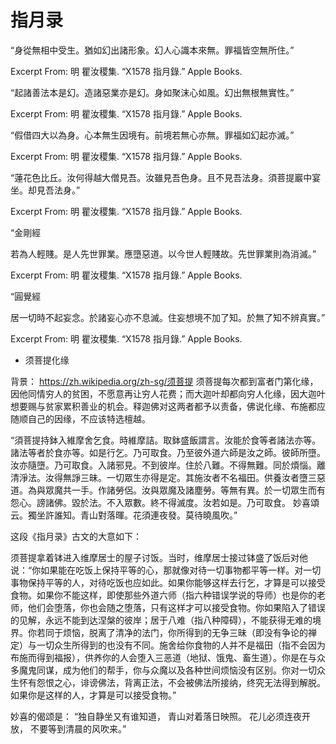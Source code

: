 # 指月录

“身從無相中受生。猶如幻出諸形象。幻人心識本來無。罪福皆空無所住。”

Excerpt From: 明 瞿汝稷集. “X1578 指月錄.” Apple Books.

“起諸善法本是幻。造諸惡業亦是幻。身如聚沫心如風。幻出無根無實性。”

Excerpt From: 明 瞿汝稷集. “X1578 指月錄.” Apple Books.

“假借四大以為身。心本無生因境有。前境若無心亦無。罪福如幻起亦滅。”

Excerpt From: 明 瞿汝稷集. “X1578 指月錄.” Apple Books.

“蓮花色比丘。汝何得越大僧見吾。汝雖見吾色身。且不見吾法身。須菩提巖中宴坐。却見吾法身。”

Excerpt From: 明 瞿汝稷集. “X1578 指月錄.” Apple Books.

“金剛經

若為人輕賤。是人先世罪業。應墮惡道。以今世人輕賤故。先世罪業則為消滅。”

Excerpt From: 明 瞿汝稷集. “X1578 指月錄.” Apple Books.

“圓覺經

居一切時不起妄念。於諸妄心亦不息滅。住妄想境不加了知。於無了知不辨真實。”

Excerpt From: 明 瞿汝稷集. “X1578 指月錄.” Apple Books.

- 须菩提化缘

背景：
<https://zh.wikipedia.org/zh-sg/须菩提>
须菩提每次都到富者门第化缘，因他同情穷人的贫困，不愿意再让穷人花费；而大迦叶却都向穷人化缘，因大迦叶想要赐与贫家累积善业的机会。释迦佛对这两者都予以责备，佛说化缘、布施都应随顺自己的因缘，不应该特选檀越。

“須菩提持鉢入維摩舍乞食。時維摩詰。取鉢盛飯謂言。汝能於食等者諸法亦等。諸法等者於食亦等。如是行乞。乃可取食。乃至彼外道六師是汝之師。彼師所墮。汝亦隨墮。乃可取食。入諸邪見。不到彼岸。住於八難。不得無難。同於煩惱。離清淨法。汝得無諍三昧。一切眾生亦得是定。其施汝者不名福田。供養汝者墮三惡道。為與眾魔共一手。作諸勞侶。汝與眾魔及諸塵勞。等無有異。於一切眾生而有怨心。謗諸佛。毀於法。不入眾數。終不得滅度。汝若如是。乃可取食。
妙喜頌云。獨坐許誰知。青山對落暉。花須連夜發。莫待曉風吹。”

这段《指月录》古文的大意如下：

须菩提拿着钵进入维摩居士的屋子讨饭。当时，维摩居士接过钵盛了饭后对他说：“你如果能在吃饭上保持平等的心，那就像对待一切事物都平等一样。对一切事物保持平等的人，对待吃饭也应如此。如果你能够这样去行乞，才算是可以接受食物。如果你不能这样，即使那些外道六师（指六种错误学说的导师）也是你的老师，他们会堕落，你也会随之堕落，只有这样才可以接受食物。你如果陷入了错误的见解，永远不能到达涅槃的彼岸；居于八难（指八种障碍），不能获得无难的境界。你若同于烦恼，脱离了清净的法门，你所得到的无争三昧（即没有争论的禅定）与一切众生所得到的也没有不同。施舍给你食物的人并不是福田（指不会因为布施而得到福报），供养你的人会堕入三恶道（地狱、饿鬼、畜生道）。你是在与众多魔鬼同谋，成为他们的帮手，你与众魔以及各种世间烦恼没有区别。你对一切众生怀有怨恨之心，诽谤佛法，背离正法，不会被佛法所接纳，终究无法得到解脱。如果你是这样的人，才算是可以接受食物。”

妙喜的偈颂是： “独自静坐又有谁知道， 青山对着落日映照。 花儿必须连夜开放， 不要等到清晨的风吹来。”
